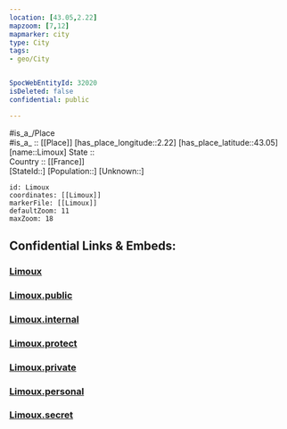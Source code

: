 ```yaml
---
location: [43.05,2.22] 
mapzoom: [7,12] 
mapmarker: city 
type: City
tags:
- geo/City


SpocWebEntityId: 32020
isDeleted: false
confidential: public

---
```

#is_a_/Place  
#is_a_ :: [[Place]] 
[has_place_longitude::2.22] 
[has_place_latitude::43.05] 
[name::Limoux] 
State ::  
Country :: [[France]]  
[StateId::] 
[Population::] 
[Unknown::] 


```leaflet
id: Limoux
coordinates: [[Limoux]] 
markerFile: [[Limoux]] 
defaultZoom: 11 
maxZoom: 18
```


## Confidential Links & Embeds: 

### [Limoux](/_Standards/Earth/Continent/Europe/Europe~West/France/regions~France/Occitanie/departments~Occitanie/Aude/communes~Aude/Limoux/cities~Limoux/Limoux.md) 

### [Limoux.public](/_public/Earth/Continent/Europe/Europe~West/France/regions~France/Occitanie/departments~Occitanie/Aude/communes~Aude/Limoux/cities~Limoux/Limoux.public.md) 

### [Limoux.internal](/_internal/Earth/Continent/Europe/Europe~West/France/regions~France/Occitanie/departments~Occitanie/Aude/communes~Aude/Limoux/cities~Limoux/Limoux.internal.md) 

### [Limoux.protect](/_protect/Earth/Continent/Europe/Europe~West/France/regions~France/Occitanie/departments~Occitanie/Aude/communes~Aude/Limoux/cities~Limoux/Limoux.protect.md) 

### [Limoux.private](/_private/Earth/Continent/Europe/Europe~West/France/regions~France/Occitanie/departments~Occitanie/Aude/communes~Aude/Limoux/cities~Limoux/Limoux.private.md) 

### [Limoux.personal](/_personal/Earth/Continent/Europe/Europe~West/France/regions~France/Occitanie/departments~Occitanie/Aude/communes~Aude/Limoux/cities~Limoux/Limoux.personal.md) 

### [Limoux.secret](/_secret/Earth/Continent/Europe/Europe~West/France/regions~France/Occitanie/departments~Occitanie/Aude/communes~Aude/Limoux/cities~Limoux/Limoux.secret.md)

